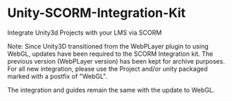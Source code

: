 # Unity-SCORM-Integration-Kit
Integrate Unity3d Projects with your LMS via SCORM

Note: Since Unity3D transitioned from the WebPLayer plugin to using WebGL, updates have been required to the SCORM Integration kit.
The previous version (WebPLayer version) has been kept for archive purposes.
For all new integration, please use the Project and/or unity packaged marked with a postfix of "WebGL".

The integration and guides remain the same with the update to WebGL.
